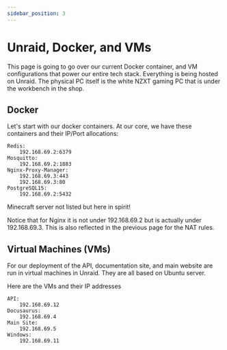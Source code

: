 ```yaml
---
sidebar_position: 3
---
```


# Unraid, Docker, and VMs

This page is going to go over our current Docker container, and VM configurations that power our entire tech stack. Everything is being hosted on Unraid. The physical PC itself is the white NZXT gaming PC that is under the workbench in the shop.

## Docker
Let's start with our docker containers. At our core, we have these containers and their IP/Port allocations:
```
Redis:
    192.168.69.2:6379
Mosquitto:
    192.168.69.2:1883
Nginx-Proxy-Manager:
    192.168.69.3:443
    192.168.69.3:80
PostgreSQL15:
    192.168.69.2:5432
```
Minecraft server not listed but here in spirit!

Notice that for Nginx it is not under 192.168.69.2 but is actually under 192.168.69.3. This is also reflected in the previous page for the NAT rules.

## Virtual Machines (VMs)
For our deployment of the API, documentation site, and main website are run in virtual machines in Unraid. They are all based on Ubuntu server.

Here are the VMs and their IP addresses
```
API:
    192.168.69.12
Docusaurus:
    192.168.69.4
Main Site:
    192.168.69.5
Windows:
    192.168.69.11
```